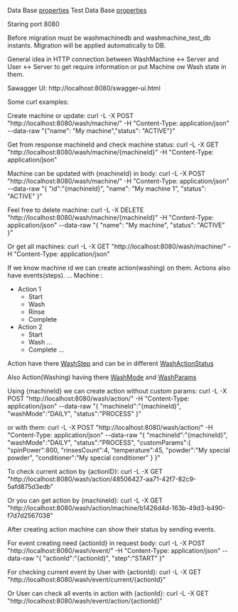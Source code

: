 Data Base [properties](src/main/resources/application.properties)
Test Data Base [properties](src/test/resources/application-test.properties)

Staring port 8080

Before migration must be washmachinedb and washmachine_test_db instants. 
Migration will be applied automatically to DB.

General idea in HTTP connection between WashMachine <-> Server and User <-> Server
to get require information or put Machine ow Wash state in them.

Sawagger UI: http://localhost:8080/swagger-ui.html

Some curl examples:

Create machine or update: 
curl -L -X POST "http://localhost:8080/wash/machine/" -H "Content-Type: application/json" --data-raw "{\"name\": \"My machine\",\"status\": \"ACTIVE\"}"

Get from response machineId and check machine status:
curl -L -X GET "http://localhost:8080/wash/machine/{machineId}" -H "Content-Type: application/json"

Machine can be updated with {machineId} in body:
curl -L -X POST "http://localhost:8080/wash/machine/" -H "Content-Type: application/json" --data-raw "{ \"id\":\"{machineId}\", \"name\": \"My machine 1\", \"status\": \"ACTIVE\" }"

Feel free to delete machine:
curl -L -X DELETE "http://localhost:8080/wash/machine/{machineId}" -H "Content-Type: application/json" --data-raw "{ \"name\": \"My machine\", \"status\": \"ACTIVE\" }"

Or get all machines:
curl -L -X GET "http://localhost:8080/wash/machine/" -H "Content-Type: application/json"


If we know machine id we can create action(washing) on them. Actions also have events(steps).
...
Machine : 
- Action 1
    - Start
    - Wash 
    - Rinse
    - Complete
- Action 2
    - Start 
    - Wash
    ...
    - Complete
...

Action have there [WashStep](src/main/java/com/example/washmachine/common/WashStep.java) 
and can be in different [WashActionStatus](src/main/java/com/example/washmachine/common/WashActionStatus.java)

Also Action(Washing) having there [WashMode](src/main/java/com/example/washmachine/common/WashMode.java) 
and [WashParams](src/main/java/com/example/washmachine/entity/WashParams.java)

Using {machineId} we can create action without custom params: 
curl -L -X POST "http://localhost:8080/wash/action/" -H "Content-Type: application/json" --data-raw "{ \"machineId\":\"{machineId}\", \"washMode\":\"DAILY\", \"status\":\"PROCESS\" }"

or with them:
curl -L -X POST "http://localhost:8080/wash/action/" -H "Content-Type: application/json" --data-raw "{ \"machineId\":\"{machineId}\", \"washMode\":\"DAILY\", \"status\":\"PROCESS\", \"customParams\":{ \"spinPower\":800, \"rinsesCount\":4, \"temperature\":45, \"powder\":\"My special powder\", \"conditioner\":\"My special conditioner\" } }"

To check current action by {actionID}:
curl -L -X GET "http://localhost:8080/wash/action/48506427-aa71-42f7-82c9-5afd875d3edb" 

Or you can get action by {machineId}:
curl -L -X GET "http://localhost:8080/wash/action/machine/b1426d4d-163b-49d3-b490-f7d7d2567038"


After creating action machine can show their status by sending events.

For event creating need {actionId} in request body:
curl -L -X POST "http://localhost:8080/wash/event/" -H "Content-Type: application/json" --data-raw "{ \"actionId\":\"{actionId}\", \"step\":\"START\" }"

For checking current event by User with {actionId}:
curl -L -X GET "http://localhost:8080/wash/event/current/{actionId}" 

Or User can check all events in action with {actionId}:
curl -L -X GET "http://localhost:8080/wash/event/action/{actionId}"